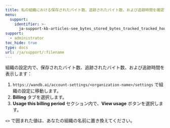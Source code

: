 ```yaml
---
title: 私の組織における保存されたバイト数、追跡されたバイト数、および追跡時間を確認するにはどうすればいいですか？
menu:
  support:
    identifier: >-
      ja-support-kb-articles-see_bytes_stored_bytes_tracked_tracked_hours_organization
support:
  - administrator
toc_hide: true
type: docs
url: /ja/support/:filename
---
```

組織の設定内で、保存されたバイト数、追跡されたバイト数、および追跡時間を表示します：

1. `https://wandb.ai/account-settings/<organization-name>/settings` で組織の設定に移動します。
2. **Billing** タブを選択します。
3. **Usage this billing period** セクション内で、**View usage** ボタンを選択します。

`<>` で囲まれた値は、あなたの組織の名前に置き換えてください。